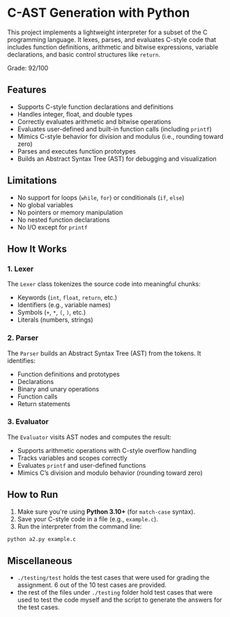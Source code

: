# C-AST Generation with Python

This project implements a lightweight interpreter for a subset of the C programming language. It lexes, parses, and evaluates C-style code that includes function definitions, arithmetic and bitwise expressions, variable declarations, and basic control structures like `return`.

Grade: 92/100


## Features

- Supports C-style function declarations and definitions
- Handles integer, float, and double types
- Correctly evaluates arithmetic and bitwise operations
- Evaluates user-defined and built-in function calls (including `printf`)
- Mimics C-style behavior for division and modulus (i.e., rounding toward zero)
- Parses and executes function prototypes
- Builds an Abstract Syntax Tree (AST) for debugging and visualization

## Limitations

- No support for loops (`while`, `for`) or conditionals (`if`, `else`)
- No global variables
- No pointers or memory manipulation
- No nested function declarations
- No I/O except for `printf`

## How It Works

### 1. Lexer

The `Lexer` class tokenizes the source code into meaningful chunks:
- Keywords (`int`, `float`, `return`, etc.)
- Identifiers (e.g., variable names)
- Symbols (`+`, `*`, `(`, `)`, etc.)
- Literals (numbers, strings)

### 2. Parser

The `Parser` builds an Abstract Syntax Tree (AST) from the tokens. It identifies:
- Function definitions and prototypes
- Declarations
- Binary and unary operations
- Function calls
- Return statements

### 3. Evaluator

The `Evaluator` visits AST nodes and computes the result:
- Supports arithmetic operations with C-style overflow handling
- Tracks variables and scopes correctly
- Evaluates `printf` and user-defined functions
- Mimics C’s division and modulo behavior (rounding toward zero)

## How to Run

1. Make sure you're using **Python 3.10+** (for `match-case` syntax).
2. Save your C-style code in a file (e.g., `example.c`).
3. Run the interpreter from the command line:

```bash
python a2.py example.c
```

## Miscellaneous
- `./testing/test` holds the test cases that were used for grading the assignment. 6 out of the 10 test cases are provided.
- the rest of the files under `./testing` folder hold test cases that were used to test the code myself and the script to generate the answers for the test cases.